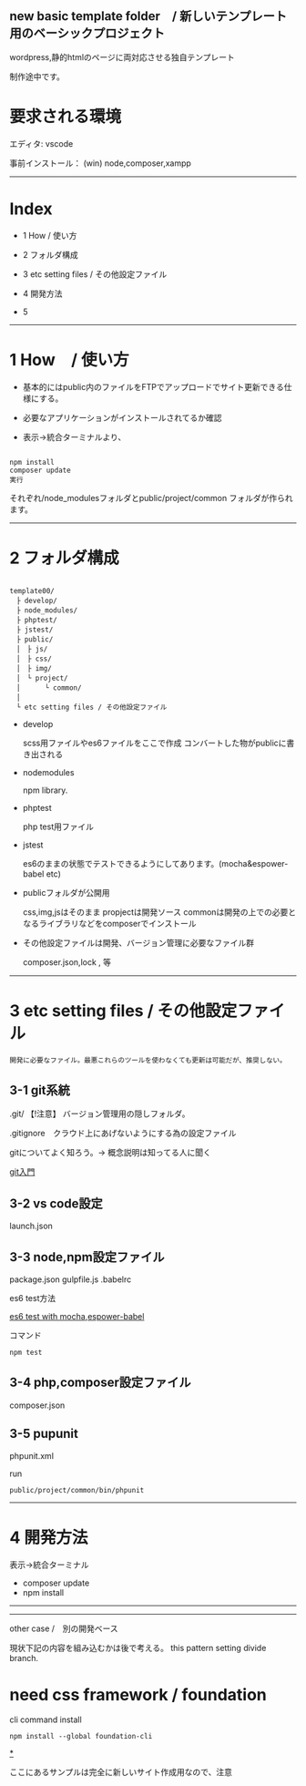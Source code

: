 ## new basic template folder　/ 新しいテンプレート用のベーシックプロジェクト

wordpress,静的htmlのページに両対応させる独自テンプレート

制作途中です。


# 要求される環境

エディタ: vscode

事前インストール： (win) node,composer,xampp

------------------------

# Index
- 1 How / 使い方
- 2 フォルダ構成
- 3 etc setting files / その他設定ファイル

- 4 開発方法
- 5 


------------------------

# 1 How　/ 使い方

- 基本的にはpublic内のファイルをFTPでアップロードでサイト更新できる仕様にする。

- 必要なアプリケーションがインストールされてるか確認

- 表示->統合ターミナルより、

```

npm install
composer update
実行

```

それぞれ/node_modulesフォルダとpublic/project/common
フォルダが作られます。

------------------------

# 2 フォルダ構成

```

template00/
　├ develop/
　├ node_modules/
　├ phptest/
　├ jstest/
　├ public/
　│　├ js/
　│　├ css/
　│　├ img/
　│　└ project/
　│      └ common/
　│
　└ etc setting files / その他設定ファイル

```

- develop

    scss用ファイルやes6ファイルをここで作成
    コンバートした物がpublicに書き出される

- nodemodules

    npm library.

- phptest

    php test用ファイル

- jstest

    es6のままの状態でテストできるようにしてあります。(mocha&espower-babel etc)

- publicフォルダが公開用

    css,img,jsはそのまま
    propjectは開発ソース
        commonは開発の上での必要となるライブラリなどをcomposerでインストール


- その他設定ファイルは開発、バージョン管理に必要なファイル群

    composer.json,lock , 等


------------------------

# 3 etc setting files / その他設定ファイル

    開発に必要なファイル。最悪これらのツールを使わなくても更新は可能だが、推奨しない。

## 3-1 git系統

.git/ 【!注意】 バージョン管理用の隠しフォルダ。

.gitignore　クラウド上にあげないようにする為の設定ファイル

gitについてよく知ろう。-> 概念説明は知ってる人に聞く 

[git入門](http://qiita.com/kimioka0/items/be7d22d283d08570150e)


## 3-2 vs code設定
launch.json

## 3-3 node,npm設定ファイル

package.json
gulpfile.js
.babelrc

es6 test方法

[es6 test with mocha,espower-babel](http://akabeko.me/blog/2015/05/es6-unit-test/)

コマンド
```
npm test
```

## 3-4 php,composer設定ファイル
composer.json


## 3-5 pupunit
phpunit.xml

run
```
public/project/common/bin/phpunit

```


------------------------

# 4 開発方法

表示->統合ターミナル
- composer update
- npm install

------------------------









------------------------
other case /　別の開発ベース

現状下記の内容を組み込むかは後で考える。
this pattern setting divide branch.


# need css framework / foundation

cli command install

```
npm install --global foundation-cli
```

[*](http://qiita.com/kohki-shikata/items/1abe8d79388ab90e3730)

ここにあるサンプルは完全に新しいサイト作成用なので、注意













